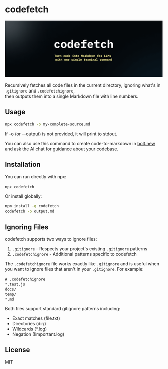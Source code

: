 # codefetch

![Codefetch Cover](/public/cover.png)


Recursively fetches all code files in the current directory, ignoring what's in `.gitignore` and `.codefetchignore`,  
then outputs them into a single Markdown file with line numbers.

## Usage

```bash
npx codefetch -o my-complete-source.md
```

If -o (or --output) is not provided, it will print to stdout.

You can also use this command to create code-to-markdown in [bolt.new](https://bolt.new) and ask the AI chat for guidance about your codebase.

## Installation

You can run directly with npx:

```bash
npx codefetch
```

Or install globally:

```bash
npm install -g codefetch
codefetch -o output.md
```

## Ignoring Files

codefetch supports two ways to ignore files:

1. `.gitignore` - Respects your project's existing `.gitignore` patterns
2. `.codefetchignore` - Additional patterns specific to codefetch

The `.codefetchignore` file works exactly like `.gitignore` and is useful when you want to ignore files that aren't in your `.gitignore`. For example:

```
# .codefetchignore
*.test.js
docs/
temp/
*.md
```

Both files support standard gitignore patterns including:
- Exact matches (file.txt)
- Directories (dir/)
- Wildcards (*.log)
- Negation (!important.log)

## License

MIT 